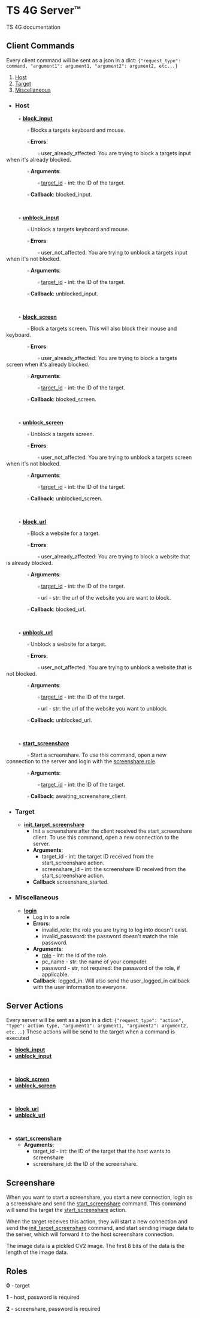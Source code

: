 # TS 4G Server™
TS 4G documentation

## Client Commands

Every client command will be sent as a json in a dict:
`{"request_type": command, "argument1": argument1, "argument2": argument2, etc...}`
1. [Host](#host)
2. [Target](#target)
3. [Miscellaneous](#miscellaneous)
-  ### Host

&emsp;&emsp; ◦ <ins id="block_input_command">**[block_input](#block_input_action)**</ins>

&emsp;&emsp;&emsp;&emsp;▫ Blocks a targets keyboard and mouse.

&emsp;&emsp;&emsp;&emsp;▫ **Errors**:

&emsp;&emsp;&emsp;&emsp;&emsp;&emsp;▫ user_already_affected: You are trying to block a targets input when it's already blocked.

&emsp;&emsp;&emsp;&emsp;▫ **Arguments**:

&emsp;&emsp;&emsp;&emsp;&emsp;&emsp;▫ [target_id](#target_id) - int: the ID of the target.

&emsp;&emsp;&emsp;&emsp;▫ **Callback**: blocked_input.

<br/>

&emsp;&emsp; ◦ <ins id="unblock_input_command">**[unblock_input](#unblock_input_action)**</ins>

&emsp;&emsp;&emsp;&emsp;▫  Unblock a targets keyboard and mouse.

&emsp;&emsp;&emsp;&emsp;▫  **Errors**:

&emsp;&emsp;&emsp;&emsp;&emsp;&emsp;▫ user_not_affected: You are trying to unblock a targets input when it's not blocked.

&emsp;&emsp;&emsp;&emsp;▫  **Arguments**:

&emsp;&emsp;&emsp;&emsp;&emsp;&emsp;▫ [target_id](#target_id) - int: the ID of the target.

&emsp;&emsp;&emsp;&emsp;▫  **Callback**: unblocked_input.

<br/>

&emsp;&emsp; ◦ <ins id="block_screen_command">**[block_screen](#block_screen_action)**</ins>

&emsp;&emsp;&emsp;&emsp;▫  Block a targets screen. This will also block their mouse and keyboard.

&emsp;&emsp;&emsp;&emsp;▫  **Errors**:

&emsp;&emsp;&emsp;&emsp;&emsp;&emsp;▫ user_already_affected: You are trying to block a targets screen when it's already blocked.

&emsp;&emsp;&emsp;&emsp;▫  **Arguments**:

&emsp;&emsp;&emsp;&emsp;&emsp;&emsp;▫ [target_id](#target_id) - int: the ID of the target.

&emsp;&emsp;&emsp;&emsp;▫  **Callback**: blocked_screen.

<br/>

&emsp;&emsp; ◦ <ins id="unblock_screen_command">**[unblock_screen](#unblock_screen_action)**</ins>

&emsp;&emsp;&emsp;&emsp;▫   Unblock a targets screen.

&emsp;&emsp;&emsp;&emsp;▫  **Errors**:

&emsp;&emsp;&emsp;&emsp;&emsp;&emsp;▫ user_not_affected: You are trying to unblock a targets screen when it's not blocked.

&emsp;&emsp;&emsp;&emsp;▫  **Arguments**:

&emsp;&emsp;&emsp;&emsp;&emsp;&emsp;▫ [target_id](#target_id) - int: the ID of the target.

&emsp;&emsp;&emsp;&emsp;▫  **Callback**: unblocked_screen.

<br/>

&emsp;&emsp; ◦ <ins id="block_url_command">**[block_url](#block_url_action)**</ins>

&emsp;&emsp;&emsp;&emsp;▫  Block a website for a target. 

&emsp;&emsp;&emsp;&emsp;▫  **Errors**:

&emsp;&emsp;&emsp;&emsp;&emsp;&emsp;▫ user_already_affected: You are trying to block a website that is already blocked.

&emsp;&emsp;&emsp;&emsp;▫  **Arguments**:

&emsp;&emsp;&emsp;&emsp;&emsp;&emsp;▫ [target_id](#target_id) - int: the ID of the target.

&emsp;&emsp;&emsp;&emsp;&emsp;&emsp;▫ url - str: the url of the website you are want to block.

&emsp;&emsp;&emsp;&emsp;▫  **Callback**: blocked_url.

<br/>

&emsp;&emsp; ◦ <ins id="unblock_url_command">**[unblock_url](#unblock_url_action)**</ins>

&emsp;&emsp;&emsp;&emsp;▫  Unblock a website for a target.

&emsp;&emsp;&emsp;&emsp;▫  **Errors**:

&emsp;&emsp;&emsp;&emsp;&emsp;&emsp;▫ user_not_affected: You are trying to unblock a website that is not blocked.

&emsp;&emsp;&emsp;&emsp;▫  **Arguments**:

&emsp;&emsp;&emsp;&emsp;&emsp;&emsp;▫ [target_id](#target_id) - int: the ID of the target.

&emsp;&emsp;&emsp;&emsp;&emsp;&emsp;▫ url - str: the url of the website you want to unblock.

&emsp;&emsp;&emsp;&emsp;▫  **Callback**: unblocked_url.

<br/>

&emsp;&emsp; ◦ <ins id="start_screenshare_command">**[start_screenshare](#start_screenshare_action)**</ins>

&emsp;&emsp;&emsp;&emsp;▫  Start a screenshare. To use this command, open a new connection to the server and login with the [screenshare role](#roles).

&emsp;&emsp;&emsp;&emsp;▫  **Arguments**:

&emsp;&emsp;&emsp;&emsp;&emsp;&emsp;▫ [target_id](#target_id) - int: the ID of the target.

&emsp;&emsp;&emsp;&emsp;▫  **Callback**: awaiting_screenshare_client.

- ### Target

	-  <ins id="init_target_screenshare_command">**init_target_screenshare**</ins>
		- Init a screenshare after the client received the start_screenshare client. To use this command, open a new connection to the server.
		- **Arguments**:
			- target_id - int: the target ID received from the start_screenshare action.
			- screenshare_id - int: the screenshare ID received from the start_screenshare action.
		- **Callback** screenshare_started.

- ### Miscellaneous

	-  <ins>**login**</ins>
		- Log in to a role
		- **Errors**:
			- invalid_role: the role you are trying to log into doesn't exist.
			- invalid_password: the password doesn't match the role password.
		- **Arguments**:
			- [role](#roles) - int: the id of the role.
			- pc_name - str: the name of your computer.
			- password - str, not required: the password of the role, if applicable.
		- **Callback**: logged_in.  Will also send the user_logged_in callback with the user information to everyone.

## Server Actions

Every server will be sent  as a json in a dict:
`{"request_type": "action", "type": action type, "argument1": argument1, "argument2": argument2, etc...}`
These actions will be send to the target when a command is executed

- <ins id="block_input_action">**[block_input](#block_input_command)**</ins>
- <ins id="unblock_input_action">**[unblock_input](#unblock_input_command)**</ins>

<br/>

- <ins id="block_screen_action">**[block_screen](#block_screen_command)**</ins>
- <ins id="unblock_screen_action">**[unblock_screen](#unblock_screen_command)**</ins>

<br/>

- <ins id="block_url_action">**[block_url](#block_url_command)**</ins>
- <ins id="block_url_action">**[unblock_url](#unblock_url_command)**</ins>
<br/>

- <ins id="start_screenshare_action">**[start_screenshare](#start_screenshare_command)**</ins>
	- **Arguments**:
		-  target_id - int: the ID of the target that the host wants to screenshare
		- screenshare_id: the ID of the screenshare.

## Screenshare
When you want to start a screenshare, you start a new connection, login as a screenshare and send the [start_screenshare](#start_screenshare_command) command. This command will send the target the [start_screenshare](#start_screenshare_action) action.

When the target receives this action, they will start a new connection and send the [init_target_screenshare](#init_target_screenshare_command) command, and start sending image data to the server, which will forward it to the host screenshare connection.

The image data is a pickled CV2 image. The first 8 bits of the data is the length of the image data.
## Roles
**0** - target

**1** - host, password is required

**2** - screenshare, password is required